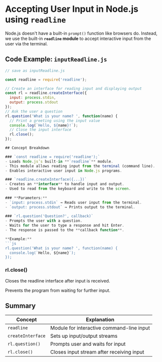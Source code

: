# Accepting User Input in Node.js using `readline`

Node.js doesn't have a built-in `prompt()` function like browsers do. Instead, we use the built-in **`readline` module** to accept interactive input from the user via the terminal.

## Code Example: `inputReadline.js`

```js
// save as inputReadline.js

const readline = require('readline');

// Create an interface for reading input and displaying output
const rl = readline.createInterface({
  input: process.stdin,
  output: process.stdout
});
// Ask the user a question
rl.question('What is your name? ', function(name) {
  // Print a greeting using the input value
  console.log(`Hello, ${name}!`);
  // Close the input interface
  rl.close();
});

## Concept Breakdown

### `const readline = require('readline');`
- Loads Node.js’s built-in **`readline`** module.
- This module allows reading input from the terminal (command line).
- Enables interactive user input in Node.js programs.

### `readline.createInterface({...})`
- Creates an **interface** to handle input and output.
- Used to read from the keyboard and write to the screen.
  
### **Parameters:**
- `input: process.stdin` → Reads user input from the terminal.
- `output: process.stdout` → Prints output to the terminal.
  
### `rl.question('Question?', callback)`
- Prompts the user with a question.
- Waits for the user to type a response and hit Enter.
- The response is passed to the **callback function**.

**Example:**
```js
rl.question('What is your name? ', function(name) {
  console.log(`Hello, ${name}`);
});
```
### rl.close()
Closes the readline interface after input is received.

Prevents the program from waiting for further input.

## Summary

| Concept           | Explanation                                 |
|-------------------|---------------------------------------------|
| `readline`        | Module for interactive command-line input   |
| `createInterface` | Sets up input/output streams                |
| `rl.question()`   | Prompts user and waits for input            |
| `rl.close()`      | Closes input stream after receiving input   |